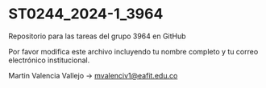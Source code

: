 # ST0244_2024-1_3964
Repositorio para las tareas del grupo 3964 en GitHub

Por favor modifica este archivo incluyendo tu nombre completo y tu correo electrónico institucional.

Martin Valencia Vallejo -> mvalenciv1@eafit.edu.co

